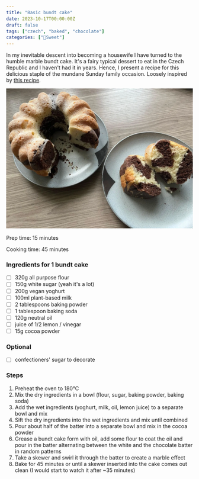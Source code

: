 ```yaml
---
title: "Basic bundt cake"
date: 2023-10-17T00:00:00Z
draft: false
tags: ["czech", "baked", "chocolate"]
categories: ["🍬Sweet"]
---
```


In my inevitable descent into becoming a housewife I have turned to the humble marble bundt cake. It's a fairy typical dessert to eat in the Czech Republic and I haven't had it in years. Hence, I present a recipe for this delicious staple of the mundane Sunday family occasion. Loosely inspired by [this recipe](https://web.archive.org/web/20230401104615/https://plantifulbakery.com/cs/vegan-mramorova-babovka/).

![](detail.webp)

<div class="recipe">
Prep time: 15 minutes

Cooking time: 45 minutes

### Ingredients for 1 bundt cake
- [ ] 320g all purpose flour
- [ ] 150g white sugar (yeah it's a lot)
- [ ] 200g vegan yoghurt
- [ ] 100ml plant-based milk
- [ ] 2 tablespoons baking powder
- [ ] 1 tablespoon baking soda
- [ ] 120g neutral oil
- [ ] juice of 1/2 lemon / vinegar
- [ ] 15g cocoa powder
### Optional
- [ ] confectioners' sugar to decorate

### Steps
1. Preheat the oven to 180°C
2. Mix the dry ingredients in a bowl (flour, sugar, baking powder, baking soda)
3. Add the wet ingredients (yoghurt, milk, oil, lemon juice) to a separate bowl and mix
4. Sift the dry ingredients into the wet ingredients and mix until combined
5. Pour about half of the batter into a separate bowl and mix in the cocoa powder
6. Grease a bundt cake form with oil, add some flour to coat the oil and pour in the batter alternating between the white and the chocolate batter in random patterns
7. Take a skewer and swirl it through the batter to create a marble effect
8. Bake for 45 minutes or until a skewer inserted into the cake comes out clean (I would start to watch it after ~35 minutes)

</div>

